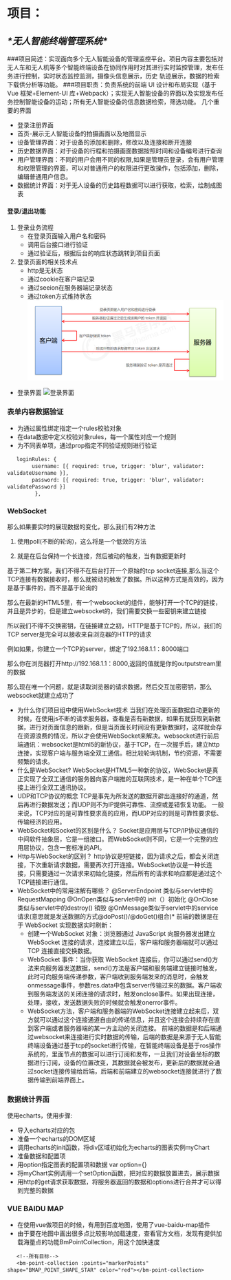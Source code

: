 
# 项目：
## ***\*无人智能终端管理系统\****

###项目简述：实现面向多个无人智能设备的管理监控平台。项目内容主要包括对无人车和无人机等多个智能终端设备在协同作用时对其进行实时监控管理，发布任务进行控制，实时状态监控监测，摄像头信息展示，历史
轨迹展示，数据的检索下载供分析等功能。
###项目职责：负责系统的前端 UI 设计和布局实现（基于 Vue 框架+Element-UI 库+Webpack）；实现无人智能设备的界面以及实现发布任务控制智能设备的运动；所有无人智能设备的信息数据检索，筛选功能。
几个重要的界面
 * 登录注册界面
 * 首页-展示无人智能设备的拍摄画面以及地图显示
 * 设备管理界面：对于设备的添加和删除，修改以及连接和断开连接
 * 历史数据界面：对于设备的行程和拍摄画面数据按照时间和设备编号进行查询
 * 用户管理界面：不同的用户会用不同的权限,如果是管理员登录，会有用户管理和权限管理的界面，可以对普通用户的权限进行更改操作，包括添加，删除，编辑普通用户信息。
 * 数据统计界面：对于无人设备的历史路程数据可以进行获取，检索，绘制成图表
#### 登录/退出功能
 1. 登录业务流程
    + 在登录页面输入用户名和密码
    + 调用后台接口进行验证
    + 通过验证后，根据后台的响应状态跳转到项目页面
 2. 登录页面的相关技术点
    + http是无状态
    + 通过cookie在客户端记录
    + 通过seeion在服务器端记录状态
    + 通过token方式维持状态
![token原理分析](https://github.com/lemon-0615/vue_shop/blob/master/image/token%E5%8E%9F%E7%90%86%E5%88%86%E6%9E%90.png)   
+ 登录界面
![登录界面](https://note.youdao.com/yws/public/resource/a590917cb48dcdcd15365607a22b2b6c/xmlnote/E73085EAFF034AB884250A2FAF91412C/5831)
### 表单内容数据验证
+ 为<el-form>通过属性绑定指定一个rules校验对象
+ 在data数据中定义校验对象rules，每一个属性对应一个规则
+ 为不同表单项，通过prop指定不同验证规则进行验证

```
   loginRules: {
        username: [{ required: true, trigger: 'blur', validator: validateUsername }],
        password: [{ required: true, trigger: 'blur', validator: validatePassword }]
         },
```
 ### WebSocket
 那么如果要实时的展现数据的变化，那么我们有2种方法

 1. 使用poll(不断的轮询)，这么将是一个低效的方法

 2. 就是在后台保持一个长连接，然后被动的触发，当有数据更新时

 基于第二种方案，我们不得不在后台打开一个原始的tcp socket连接,那么当这个TCP连接有数据接收时，那么就被动的触发了数据。所以这种方式是高效的，因为是基于事件的，而不是基于轮询的

 那么在最新的HTML5里，有一个websocket的组件，能够打开一个TCP的链接，并且是异步的，但是建立websocket的，我们需要交换一些密钥来建立链接

 所以我们不得不交换密钥，在链接建立之初，HTTP是基于TCP的，所以，我们的TCP server是完全可以接收来自浏览器的HTTP的请求

 例如如果，你建立一个TCP的server，绑定了192.168.1.1：8000端口

 那么你在浏览器打开http://192.168.1.1：8000,返回的值就是你的outputstream里的数据

那么现在唯一个问题，就是读取浏览器的请求数据，然后交互加密密钥，那么websocket就建立成功了
* 为什么你们项目组中使用WebSocket技术
  当我们在处理页面数据自动更新的时候，在使用js不断的请求服务器，查看是否有新数据，如果有就获取到新数据，进行对页面信息的跟新，但是当页面长时间没有更新数据时，这样就会存在资源浪费的情况，所以才会使用WebSocket来解决。websocket进行前后端通讯：websocket是html5的新协议，基于TCP，在一次握手后，建立http连接，实现客户端与服务端全双工通信。相比较轮询机制，节约资源，不需要频繁的请求。
* 什么是WebSocket?
  WebSocket是HTML5一种新的协议，WebSocket是真正实现了全双工通信的服务器向客户端推的互联网技术，是一种在单个TCP连接上进行全双工通讯协议。
* UDP和TCP协议的概念
  TCP是事先为所发送的数据开辟出连接好的通道，然后再进行数据发送；而UDP则不为IP提供可靠性、流控或差错恢复功能。
  一般来说，TCP对应的是可靠性要求高的应用，而UDP对应的则是可靠性要求低、传输经济的应用。
* WebSocket和Socket的区别是什么？
 Socket是应用层与TCP/IP协议通信的中间软件抽象层，它是一组接口。而WebSocket则不同，它是一个完整的应用层协议，包含一套标准的API。
* Http与WebSocket的区别？
http协议是短链接，因为请求之后，都会关闭连接，下次重新请求数据，需要再次打开连接。WebSocket协议是一种长连接，只需要通过一次请求来初始化链接，然后所有的请求和响应都是通过这个TCP链接进行通信。
* WebSocket中的常用注解有哪些？
@ServerEndpoint 类似与servlet中的 RequestMapping
@OnOpen类似与servlet中的 init（）初始化
@OnClose类似与servlet中的destroy() 销毁
@OnMessage类似于servlet中的service请求(意思就是发送数据的方式@doPost()/@doGet()组合)*
 前端的数据是在于
 WebSocket 实现数据实时刷新：
  * 创建一个WebSocket 对象：浏览器通过 JavaScript 向服务器发出建立 WebSocket 连接的请求，连接建立以后，客户端和服务器端就可以通过 TCP 连接直接交换数据。
  * WebSocket 事件：当你获取 WebSocket 连接后，你可以通过send()方法来向服务器发送数据，send()方法是客户端和服务端建立链接时触发，此时可向服务端传递参数，客户端收到服务端发来的消息时，会触发onmessage事件，参数res.data中包含server传输过来的数据。客户端收到服务端发送的关闭连接的请求时，触发onclose事件。如果出现连接，处理，接收，发送数据失败的时候就会触发onerror事件。
  * WebSocket方法，客户端和服务器端的WebSocket连接建立起来后，双方就可以通过这个连接通道自由的传递信息，并且这个连接会持续存在直到客户端或者服务器端的某一方主动的关闭连接。
 前端的数据是和后端通过websocket来连接进行实时数据的传输，后端的数据是来源于无人智能终端设备通过基于tcp的socket进行传输，在智能终端设备是基于ros操作系统的，里面节点的数据可以进行订阅和发布，一旦我们对设备坐标的数据进行订阅，设备的位置改变，其数据就会被发布，更新后的数据就会通过socket连接传输给后端，后端和前端建立的websocket连接就进行了数据传输到前端界面上。
### 数据统计界面
使用echarts，使用步骤:
  * 导入echarts对应的包
  * 准备一个echarts的DOM区域
  * 调用echarts的init函数，将div区域初始化为echarts的图表实例myChart
  * 准备数据和配置项
  * 用option指定图表的配置项和数据 var option={}
  * 将myChart实例调用一个setOption函数，把对应的数据放置进去，展示数据
  * 用http的get请求获取数据，将服务器返回的数据和options进行合并才可以得到完整的数据 
### VUE BAIDU MAP
  * 在使用vue做项目的时候，有用到百度地图，使用了vue-baidu-map插件
  * 由于要在地图中画出很多点比较影响加载速度，查看官方文档，发现有提供加载海量点的功能BmPointCollection，用这个加快速度
 ```
    <!--所有目标--> 
    <bm-point-collection :points="markerPoints" shape="BMAP_POINT_SHAPE_STAR" color="red"></bm-point-collection>
 ```
